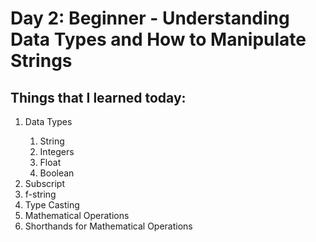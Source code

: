 <h1>Day 2: Beginner - Understanding Data Types and How to Manipulate Strings</h1>
<h2>Things that I learned today:</h2>
<ol>
  <li>Data Types</li>
    <ol>
      <li>String</li>
      <li>Integers</li>
      <li>Float</li>
      <li>Boolean</li>
    </ol>
  <li>Subscript</li>
  <li>f-string</li>
  <li>Type Casting</li>
  <li>Mathematical Operations</li>
  <li>Shorthands for Mathematical Operations</li>
</ol>

